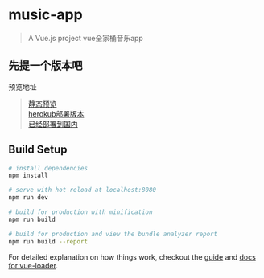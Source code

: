 # music-app

> A Vue.js project
> vue全家桶音乐app

## 先提一个版本吧
预览地址
> [静态预览](https://zouhangwithsweet.github.io/vue-musicapp/dist/#/)  
> [herokub部署版本](https://fierce-basin-90527.herokuapp.com/#/singer)  
> [已经部署到国内](http://zz-music.leanapp.cn)  

## Build Setup

``` bash
# install dependencies
npm install

# serve with hot reload at localhost:8080
npm run dev

# build for production with minification
npm run build

# build for production and view the bundle analyzer report
npm run build --report
```

For detailed explanation on how things work, checkout the [guide](http://vuejs-templates.github.io/webpack/) and [docs for vue-loader](http://vuejs.github.io/vue-loader).
